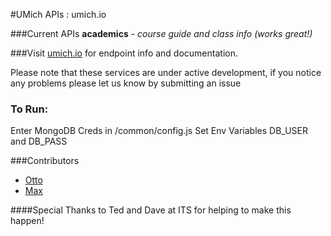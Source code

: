 #UMich APIs : umich.io

###Current APIs
**academics** - *course guide and class info (works great!)*

###Visit [umich.io](http://umich.io/) for endpoint info and documentation. 

Please note that these services are under active development, if you notice any problems please let us know by submitting an issue

### To Run:
Enter MongoDB Creds in /common/config.js
Set Env Variables DB_USER and DB_PASS

###Contributors
* [Otto](http://github.com/ottosipe)
* [Max](http://github.com/mhseiden)


####Special Thanks to Ted and Dave at ITS for helping to make this happen!

